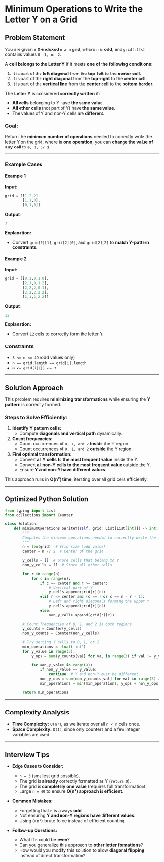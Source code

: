 # Minimum Operations to Write the Letter Y on a Grid

## Problem Statement
You are given a **0-indexed `n x n` grid**, where `n` is **odd**, and `grid[r][c]` contains values `0, 1, or 2`.

A **cell belongs to the Letter Y** if it meets **one of the following conditions**:
1. It is part of the **left diagonal** from the **top-left** to the **center cell**.
2. It is part of the **right diagonal** from the **top-right** to the **center cell**.
3. It is part of the **vertical line** from the **center cell** to the **bottom border**.

The **Letter Y** is considered **correctly written** if:
- **All cells** belonging to Y have **the same value**.
- **All other cells** (not part of Y) have **the same value**.
- The values of Y and non-Y cells are **different**.

### **Goal:**
Return the **minimum number of operations** needed to correctly write the letter Y on the grid, where in **one operation**, you can **change the value of any cell** to `0, 1, or 2`.

---

### Example Cases
#### Example 1
**Input:**
```python
grid = [[1,2,2],
        [1,1,0],
        [0,1,0]]
```
**Output:**
```python
3
```
**Explanation:**
- Convert `grid[0][1]`, `grid[2][0]`, and `grid[2][2]` to **match Y-pattern constraints**.

#### Example 2
**Input:**
```python
grid = [[0,1,0,1,0],
        [2,1,0,1,2],
        [2,2,2,0,1],
        [2,2,2,2,2],
        [2,1,2,2,2]]
```
**Output:**
```python
12
```
**Explanation:**
- Convert `12` cells to correctly form the letter Y.

### Constraints
- `3 <= n <= 49` (odd values only)
- `n == grid.length == grid[i].length`
- `0 <= grid[i][j] <= 2`

---

## Solution Approach
This problem requires **minimizing transformations** while ensuring the **Y pattern** is correctly formed. 

### **Steps to Solve Efficiently:**
1. **Identify Y pattern cells:**
   - Compute **diagonals and vertical path** dynamically.
2. **Count frequencies:**
   - Count occurrences of `0, 1, and 2` **inside** the Y region.
   - Count occurrences of `0, 1, and 2` **outside** the Y region.
3. **Find optimal transformation:**
   - Convert **all Y cells to the most frequent value** inside the Y.
   - Convert **all non-Y cells to the most frequent value** outside the Y.
   - Ensure **Y and non-Y have different values**.

This approach runs in **O(n²) time**, iterating over all grid cells efficiently.

---

## Optimized Python Solution
```python
from typing import List
from collections import Counter

class Solution:
    def minimumOperationsToWriteY(self, grid: List[List[int]]) -> int:
        """
        Computes the minimum operations needed to correctly write the letter Y in a grid.
        """
        n = len(grid)  # Grid size (odd value)
        center = n // 2  # Center of the grid
        
        y_cells = []  # Store cells that belong to Y
        non_y_cells = []  # Store all other cells
        
        for r in range(n):
            for c in range(n):
                if c == center and r >= center:
                    # Vertical part of Y
                    y_cells.append(grid[r][c])
                elif r <= center and (c == r or c == n - r - 1):
                    # Left and right diagonals forming the upper Y
                    y_cells.append(grid[r][c])
                else:
                    non_y_cells.append(grid[r][c])
        
        # Count frequencies of 0, 1, and 2 in both regions
        y_counts = Counter(y_cells)
        non_y_counts = Counter(non_y_cells)
        
        # Try setting Y cells to 0, 1, or 2
        min_operations = float('inf')
        for y_value in range(3):
            y_ops = sum(y_counts[val] for val in range(3) if val != y_value)  # Cost to make all Y `y_value`
            
            for non_y_value in range(3):
                if non_y_value == y_value:
                    continue  # Y and non-Y must be different
                non_y_ops = sum(non_y_counts[val] for val in range(3) if val != non_y_value)
                min_operations = min(min_operations, y_ops + non_y_ops)
        
        return min_operations
```

---

## Complexity Analysis
- **Time Complexity:** `O(n²)`, as we iterate over all `n × n` cells once.
- **Space Complexity:** `O(1)`, since only counters and a few integer variables are used.

---

## Interview Tips
- **Edge Cases to Consider:**
  - `n = 3` (smallest grid possible).
  - The grid is **already** correctly formatted as Y (`return 0`).
  - The grid is **completely one value** (requires full transformation).
  - Large `n = 49` to ensure **O(n²) approach is efficient**.

- **Common Mistakes:**
  - Forgetting that `n` is always **odd**.
  - Not ensuring **Y and non-Y regions have different values**.
  - Using `O(n³)` brute force instead of efficient counting.

- **Follow-up Questions:**
  - What if `n` could be **even**?
  - Can you generalize this approach to **other letter formations**?
  - How would you modify this solution to allow **diagonal flipping** instead of direct transformation?
